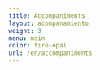 ```yaml
---
title: Accompaniments
layout: acompanamiento
weight: 3
menu: main
color: fire-opal
url: /en/accompaniments
---
```

